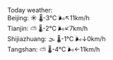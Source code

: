Today weather:  
Beijing: ☀️ 🌡️-3°C 🌬️↖11km/h  
Tianjin: ⛅️  🌡️-2°C 🌬️↙7km/h  
Shijiazhuang: 🌫  🌡️-1°C 🌬️↓0km/h  
Tangshan: ⛅️  🌡️-4°C 🌬️←11km/h  
